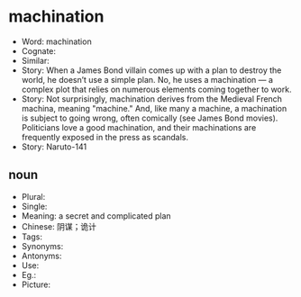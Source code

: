 # machination

- Word: machination
- Cognate: 
- Similar: 
- Story: When a James Bond villain comes up with a plan to destroy the world, he doesn’t use a simple plan. No, he uses a machination — a complex plot that relies on numerous elements coming together to work.
- Story: Not surprisingly, machination derives from the Medieval French machina, meaning "machine." And, like many a machine, a machination is subject to going wrong, often comically (see James Bond movies). Politicians love a good machination, and their machinations are frequently exposed in the press as scandals.
- Story: Naruto-141

## noun

- Plural: 
- Single: 
- Meaning: a secret and complicated plan
- Chinese: 阴谋；诡计
- Tags: 
- Synonyms: 
- Antonyms: 
- Use: 
- Eg.: 
- Picture: 

